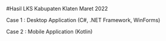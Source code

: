 #Hasil LKS Kabupaten Klaten Maret 2022



Case 1 : Desktop Application (C#, .NET Framework, WinForms)

Case 2 : Mobile Application (Kotlin)
